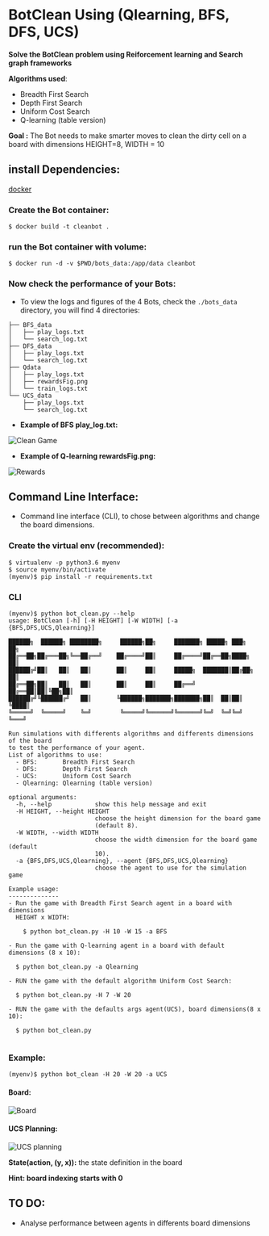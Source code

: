 # BotClean Using (Qlearning, BFS, DFS, UCS)

**Solve the BotClean problem using Reiforcement learning and Search graph frameworks**

**Algorithms used**:
- Breadth First Search 
- Depth First Search
- Uniform Cost Search
- Q-learning (table version)

**Goal :** The Bot needs to make smarter moves to clean the dirty cell on a board with dimensions HEIGHT=8, WIDTH = 10

## install Dependencies:

[docker](https://docs.docker.com/install/)

### Create the Bot container:
```
$ docker build -t cleanbot .
```

### run the Bot container with volume:

```
$ docker run -d -v $PWD/bots_data:/app/data cleanbot
```

### Now check the performance of your Bots:

- To view the logs and figures of the 4 Bots, check the ```./bots_data``` directory, you will find 4 directories:
```
├── BFS_data
│   ├── play_logs.txt
│   └── search_log.txt
├── DFS_data
│   ├── play_logs.txt
│   └── search_log.txt
├── Qdata
│   ├── play_logs.txt
│   ├── rewardsFig.png
│   └── train_logs.txt
└── UCS_data
    ├── play_logs.txt
    └── search_log.txt

```
- **Example of BFS play_log.txt:**

![Clean Game](./figures/BFSGame.png)

- **Example of Q-learning rewardsFig.png:**

![Rewards](./figures/rewardsFig.png)

## Command Line Interface:
- Command line interface (CLI), to chose between algorithms
  and change the board dimensions.

### Create the virtual env (recommended):
```
$ virtualenv -p python3.6 myenv
$ source myenv/bin/activate
(myenv)$ pip install -r requirements.txt
```
### CLI

```
(myenv)$ python bot_clean.py --help
usage: BotClean [-h] [-H HEIGHT] [-W WIDTH] [-a {BFS,DFS,UCS,Qlearning}]

██████╗  ██████╗ ████████╗     ██████╗██╗     ███████╗ █████╗ ███╗   ██╗    
██╔══██╗██╔═══██╗╚══██╔══╝    ██╔════╝██║     ██╔════╝██╔══██╗████╗  ██║    
██████╔╝██║   ██║   ██║       ██║     ██║     █████╗  ███████║██╔██╗ ██║    
██╔══██╗██║   ██║   ██║       ██║     ██║     ██╔══╝  ██╔══██║██║╚██╗██║    
██████╔╝╚██████╔╝   ██║       ╚██████╗███████╗███████╗██║  ██║██║ ╚████║    
╚═════╝  ╚═════╝    ╚═╝        ╚═════╝╚══════╝╚══════╝╚═╝  ╚═╝╚═╝  ╚═══╝    

Run simulations with differents algorithms and differents dimensions of the board 
to test the performance of your agent.
List of algorithms to use:
  - BFS:       Breadth First Search
  - DFS:       Depth First Search
  - UCS:       Uniform Cost Search
  - Qlearning: Qlearning (table version)

optional arguments:
  -h, --help            show this help message and exit
  -H HEIGHT, --height HEIGHT
                        choose the height dimension for the board game
                        (default 8).
  -W WIDTH, --width WIDTH
                        choose the width dimension for the board game (default
                        10).
  -a {BFS,DFS,UCS,Qlearning}, --agent {BFS,DFS,UCS,Qlearning}
                        choose the agent to use for the simulation game

Example usage:
--------------
- Run the game with Breadth First Search agent in a board with dimensions
  HEIGHT x WIDTH:

    $ python bot_clean.py -H 10 -W 15 -a BFS

- Run the game with Q-learning agent in a board with default dimensions (8 x 10):

  $ python bot_clean.py -a Qlearning

- RUN the game with the default algorithm Uniform Cost Search:

  $ python bot_clean.py -H 7 -W 20

- RUN the game with the defaults args agent(UCS), board dimensions(8 x 10):

  $ python bot_clean.py


```
### Example:
```
(myenv)$ python bot_clean -H 20 -W 20 -a UCS
```
#### Board:

![Board](./figures/UCS_game.png)

#### UCS Planning:

![UCS planning](./figures/UCS_Planning.png)

**State(action, (y, x)):** the state definition in the board

**Hint: board indexing starts with 0**

## TO DO: 
- Analyse performance between agents in differents board dimensions 